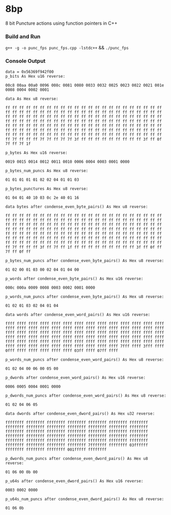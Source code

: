 # 8bp
8 bit Puncture actions using function pointers in C++

### Build and Run
`g++ -g -o punc_fps punc_fps.cpp -lstdc++` && `./punc_fps`

### Console Output

    data = 0x56369f942f00
    p_bits As Hex u16 reverse:
    
    00c8 00aa 00a0 0096 008c 0081 0080 0033 0032 0025 0023 0022 0021 001e 0008 0004 0002 0001 
    
    data As Hex u8 reverse:
    
    ff ff ff ff ff ff ff ff ff ff ff ff ff ff ff ff ff ff ff ff ff ff ff ff ff ff ff ff ff ff ff ff ff ff ff ff ff ff ff ff ff ff ff ff ff ff ff ff ff ff ff ff ff ff ff ff ff ff ff ff ff ff ff ff ff ff ff ff ff ff ff ff ff ff ff ff ff ff ff ff ff ff ff ff ff ff ff ff ff ff ff ff ff ff ff ff ff ff ff ff ff ff ff ff ff ff ff ff ff ff ff ff ff ff ff ff ff ff ff ff ff ff ff ff ff ff ff ff ff ff ff ff ff ff ff ff ff ff ff ff ff ff ff ff ff ff ff ff ff ff ff ff ff ff ff ff ff ff ff ff ff ff 7f ff ff ff 7f 7f ff 7f 7f 3f ff ff ff ff ff ff ff ff ff 3f ff 0f 7f ff 7f 1f 
    
    p_bytes As Hex u16 reverse:
    
    0019 0015 0014 0012 0011 0010 0006 0004 0003 0001 0000 
    
    p_bytes_num_puncs As Hex u8 reverse:
    
    01 01 01 01 01 02 02 04 01 01 03 
    
    p_bytes_punctures As Hex u8 reverse:
    
    01 04 01 40 10 03 0c 2e 40 01 16 
    
    data bytes after condense_even_byte_pairs() As Hex u8 reverse:
    
    ff ff ff ff ff ff ff ff ff ff ff ff ff ff ff ff ff ff ff ff ff ff ff ff ff ff ff ff ff ff ff ff ff ff ff ff ff ff ff ff ff ff ff ff ff ff ff ff ff ff ff ff ff ff ff ff ff ff ff ff ff ff ff ff ff ff ff ff ff ff ff ff ff ff ff ff ff ff ff ff ff ff ff ff ff ff ff ff ff ff ff ff ff ff ff ff ff ff ff ff ff ff ff ff ff ff ff ff ff ff ff ff ff ff ff ff ff ff ff ff ff ff ff ff ff ff ff ff ff ff ff ff ff ff ff ff ff ff ff ff ff ff ff ff ff ff ff ff ff ff ff ff ff ff ff ff ff ff ff ff ff ff 7f ff ff ff 3f ff 7f ff 1f ff ff ff ff ff ff ff ff ff 3f ff 0f ff 7f ff 0f ff 
    
    p_bytes_num_puncs after condense_even_byte_pairs() As Hex u8 reverse:
    
    01 02 00 01 03 00 02 04 01 04 00 
    
    p_words after condense_even_byte_pairs() As Hex u16 reverse:
    
    000c 000a 0009 0008 0003 0002 0001 0000 
    
    p_words_num_puncs after condense_even_byte_pairs() As Hex u8 reverse:
    
    01 02 01 03 02 04 01 04 
    
    data words after condense_even_word_pairs() As Hex u16 reverse:
    
    ffff ffff ffff ffff ffff ffff ffff ffff ffff ffff ffff ffff ffff ffff ffff ffff ffff ffff ffff ffff ffff ffff ffff ffff ffff ffff ffff ffff ffff ffff ffff ffff ffff ffff ffff ffff ffff ffff ffff ffff ffff ffff ffff ffff ffff ffff ffff ffff ffff ffff ffff ffff ffff ffff ffff ffff ffff ffff ffff ffff ffff ffff ffff ffff ffff ffff ffff ffff ffff ffff ffff ffff ffff ffff ffff ffff ffff ffff ffff ffff 7fff ffff 3fff ffff 0fff ffff ffff ffff ffff ffff 03ff ffff 07ff ffff 
    
    p_words_num_puncs after condense_even_word_pairs() As Hex u8 reverse:
    
    01 02 04 00 06 00 05 00 
    
    p_dwords after condense_even_word_pairs() As Hex u16 reverse:
    
    0006 0005 0004 0001 0000 
    
    p_dwords_num_puncs after condense_even_word_pairs() As Hex u8 reverse:
    
    01 02 04 06 05 

    data dwords after condense_even_dword_pairs() As Hex u32 reverse:
    
    ffffffff ffffffff ffffffff ffffffff ffffffff ffffffff ffffffff ffffffff ffffffff ffffffff ffffffff ffffffff ffffffff ffffffff ffffffff ffffffff ffffffff ffffffff ffffffff ffffffff ffffffff ffffffff ffffffff ffffffff ffffffff ffffffff ffffffff ffffffff ffffffff ffffffff ffffffff ffffffff ffffffff ffffffff ffffffff ffffffff ffffffff ffffffff ffffffff 7fffffff ffffffff 03ffffff ffffffff ffffffff ffffffff 001fffff ffffffff 
    
    p_dwords_num_puncs after condense_even_dword_pairs() As Hex u8 reverse:
    
    01 06 00 0b 00 
    
    p_u64s after condense_even_dword_pairs() As Hex u16 reverse:
    
    0003 0002 0000 
    
    p_u64s_num_puncs after condense_even_dword_pairs() As Hex u8 reverse:
    
    01 06 0b 
    
